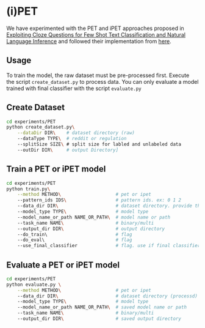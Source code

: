 # (i)PET

We have experimented with the PET and iPET approaches proposed in [Exploiting
Cloze Questions for Few Shot Text Classification and Natural Language
Inference](https://arxiv.org/abs/2001.07676) and followed their implementation
from [here](https://github.com/timoschick/pet).

## Usage

To train the model, the raw dataset must be pre-processed first. Execute the
script `create_dataset.py` to process data. You can only evaluate a model
trained with final classifier with the script `evaluate.py`

## Create Dataset

```sh
cd experiments/PET
python create_dataset.py\
    --dataDir DIR\    # dataset directory (raw)
    --dataType TYPE\  # reddit or regulation
    --splitSize SIZE\ # split size for labled and unlabeled data
    --outDir DIR\     # output Directory]
```

## Train a PET or iPET model

```sh
cd experiments/PET
python train.py\
    --method METHOD\                    # pet or ipet
    --pattern_ids IDS\                  # pattern ids. ex: 0 1 2
    --data_dir DIR\                     # dataset directory. provide the output directory used in the argument of create_dataset.py
    --model_type TYPE\                  # model type
    --model_name_or_path NAME_OR_PATH\  # model name or path
    --task_name NAME\                   # binary/multi
    --output_dir DIR\                   # output directory
    --do_train\                         # flag
    --do_eval\                          # flag
    --use_final_classifier              # flag. use if final classifier should be added in the pipeline
```

## Evaluate a PET or iPET model

```sh
cd experiments/PET
python evaluate.py \
    --method METHOD\                    # pet or ipet
    --data_dir DIR\                     # dataset directory (processd)
    --model_type TYPE\                  # model type
    --model_name_or_path NAME_OR_PATH\  # saved model name or path
    --task_name NAME\                   # binary/multi
    --output_dir DIR\                   # saved output directory
```
